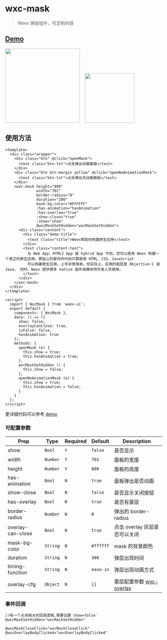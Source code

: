 # wxc-mask 

> Weex 弹层组件，可定制内容


## [Demo](https://h5.m.taobao.com/trip/wxc-mask/index.html?_wx_tpl=https%3A%2F%2Fh5.m.taobao.com%2Ftrip%2Fwxc-mask%2Fdemo%2Findex.native-min.js)
<img src="https://gw.alipayobjects.com/zos/rmsportal/WMcMaWMTOpBSevBGfNTT.gif" width="240"/>&nbsp;&nbsp;&nbsp;&nbsp;<img src="https://img.alicdn.com/tfs/TB1CgYJSpXXXXc5aXXXXXXXXXXX-200-200.png" width="160"/>

## 使用方法

```vue
<template>
  <div class="wrapper">
    <div class="btn" @click="openMask">
      <text class="btn-txt">点击弹出动画面板</text>
    </div>
    <div class="btn btn-margin yellow" @click="openNoAnimationMask">
      <text class="btn-txt">点击弹出无动画面板</text>
    </div>
    <wxc-mask height="800"
              width="702"
              border-radius="0"
              duration="200"
              mask-bg-color="#FFFFFF"
              :has-animation="hasAnimation"
              :has-overlay="true"
              :show-close="true"
              :show="show"
              @wxcMaskSetHidden="wxcMaskSetHidden">
      <div class="content">
        <div class="demo-title">
          <text class="title">Weex帮助你构建原生应用</text>
        </div>
        <text class="content-text">
          与 Web App、HTML5 App 或 hybrid App 不同，您可以使用 Weex 构建一个真正的原生应用。更贴心的是你的代码只需使用 HTML、CSS、JavaScript
          可以构建原生应用，上手非常简单。但实际上，应用的底层是 Objective-C 或 Java， 同时，Weex 提供很多 native 组件或模块供开发人员使用。
        </text>
      </div>
    </wxc-mask>
  </div>
</template>

<script>
  import { WxcMask } from 'weex-ui';
  export default {
    components: { WxcMask },
    data: () => ({
      show: false,
      overlayCanClose: true,
      isFalse: false,
      hasAnimation: true
    }),
    methods: {
      openMask (e) {
        this.show = true;
        this.hasAnimation = true;
      },
      wxcMaskSetHidden () {
        this.show = false;
      },
      openNoAnimationMask (e) {
        this.show = true;
        this.hasAnimation = false;
      }
    }
  };
</script>
```

更详细代码可以参考 [demo](https://github.com/alibaba/weex-ui/blob/master/example/mask/index.vue)


### 可配置参数

| Prop | Type | Required | Default | Description |
|-------------|------------|--------|-----|-----|
| show | `Bool` |`Y`| `false` |  是否显示 |
| width | `Number` |`Y`| `702` | 面板的宽度  |
| height | `Number` |`Y`| `800` | 面板的高度  |
| has-animation | `Bool` |`N`| `true` | 面板弹出是否动画 |
| show-close | `Bool` | `N`|`false` |  是否显示关闭按钮 |
| has-overlay | `Bool` |`N`| `true` |  是否有蒙层 |
| border-radius | `Number` |`N`| `0` |  弹出的 border-radius |
| overlay-can-close | `Bool` |`N`| `true` |  点击 overlay 灰层是否可以关闭 |
| mask-bg-color | `String` |`N`| `#ffffff` |  mask 的背景颜色 |
| duration | `String` |`N`| `300` |  弹层出现时间 |
| timing-function | `String` |`N`| `ease-in` |  弹层出现动画方式 |
| overlay-cfg | `Object` |`N`| `{}` |  蒙层配置参数 [wxc-overlay](https://github.com/alibaba/weex-ui/blob/master/packages/wxc-overlay/README.md) |


### 事件回调

```
//有一个关闭相关的回调逻辑,需要设置`show=false`
@wxcMaskSetHidden="wxcMaskSetHidden" 

@wxcMaskCloseClick="wxcMaskCloseClick"
@wxcOverlayBodyClicked="wxcOverlayBodyClicked"
```
